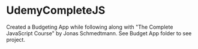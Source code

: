 # UdemyCompleteJS
Created a Budgeting App while following along with "The Complete JavaScript Course" by Jonas Schmedtmann. See Budget App folder
to see project.
